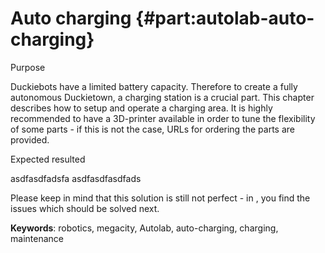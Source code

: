 # Auto charging {#part:autolab-auto-charging}

Purpose

Duckiebots have a limited battery capacity. Therefore to create a fully autonomous Duckietown, a charging station is a crucial part. This chapter describes how to setup and operate a charging area. It is highly recommended to have a 3D-printer available in order to tune the flexibility of some parts - if this is not the case, URLs for ordering the parts are provided.

Expected resulted

asdfasdfadsfa
asdfasdfasdfads



Please keep in mind that this solution is still not perfect - in [](#autocharging-future), you find the issues which should be solved next.

**Keywords**: robotics, megacity, Autolab, auto-charging, charging, maintenance
